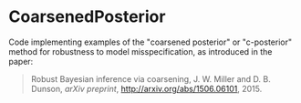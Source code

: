# CoarsenedPosterior

Code implementing examples of the "coarsened posterior" or "c-posterior" method for robustness to model misspecification,
as introduced in the paper:
> Robust Bayesian inference via coarsening, J. W. Miller and D. B. Dunson, *arXiv preprint*, http://arxiv.org/abs/1506.06101, 2015.





